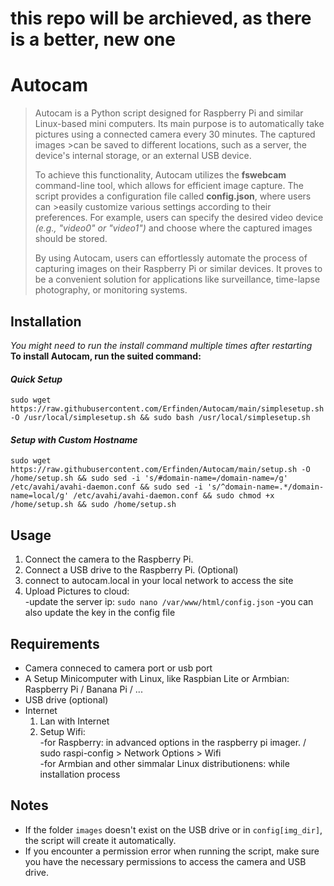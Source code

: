 # this repo will be archieved, as there is a better, new one

# Autocam
>Autocam is a Python script designed for Raspberry Pi and similar Linux-based mini computers. Its main purpose is to automatically take pictures using a connected camera every 30 minutes. The captured images >can be saved to different locations, such as a server, the device's internal storage, or an external USB device.
>
>To achieve this functionality, Autocam utilizes the **fswebcam** command-line tool, which allows for efficient image capture. The script provides a configuration file called **config.json**, where users can >easily customize various settings according to their preferences. For example, users can specify the desired video device *(e.g., "video0" or "video1")* and choose where the captured images should be stored.
>
>By using Autocam, users can effortlessly automate the process of capturing images on their Raspberry Pi or similar devices. It proves to be a convenient solution for applications like surveillance, time-lapse photography, or monitoring systems.


## Installation
_You might need to run the install command multiple times after restarting_<br>
**To install Autocam, run the suited command:**

#### *Quick Setup* <br>

    sudo wget https://raw.githubusercontent.com/Erfinden/Autocam/main/simplesetup.sh -O /usr/local/simplesetup.sh && sudo bash /usr/local/simplesetup.sh

#### *Setup with Custom Hostname* <br>
    sudo wget https://raw.githubusercontent.com/Erfinden/Autocam/main/setup.sh -O /home/setup.sh && sudo sed -i 's/#domain-name=/domain-name=/g' /etc/avahi/avahi-daemon.conf && sudo sed -i 's/^domain-name=.*/domain-name=local/g' /etc/avahi/avahi-daemon.conf && sudo chmod +x /home/setup.sh && sudo /home/setup.sh


## Usage

1. Connect the camera to the Raspberry Pi.
2. Connect a USB drive to the Raspberry Pi. (Optional) 
3. connect to autocam.local in your local network to access the site 
4. Upload Pictures to cloud: <br>
    -update the server ip: `sudo nano /var/www/html/config.json`
    -you can also update the key in the config file
    
## Requirements

- Camera conneced to camera port or usb port
- A Setup Minicomputer with Linux, like Raspbian Lite or Armbian: Raspberry Pi / Banana Pi / ... 
- USB drive (optional)
- Internet 
    1. Lan with Internet
    1. Setup Wifi:  
        -for Raspberry: in advanced options in the raspberry pi imager. / sudo raspi-config > Network Options > Wifi   
        -for Armbian and other simmalar Linux distributionens: while installation process 

## Notes

- If the folder `images` doesn't exist on the USB drive or in `config[img_dir]`, the script will create it automatically.
- If you encounter a permission error when running the script, make sure you have the necessary permissions to access the camera and USB drive.
